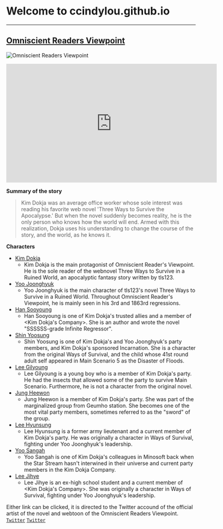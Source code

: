 # Welcome to ccindylou.github.io
---
## [Omniscient Readers Viewpoint](https://www.webtoons.com/en/action/omniscient-reader/list?title_no=2154&page=1)
![Omniscient Readers Viewpoint](https://user-images.githubusercontent.com/118245497/202373289-dc23f75d-3faa-4636-a6a1-a24b1b0042b8.png)

<iframe width="560" height="315" src="https://www.youtube.com/embed/8OHzcTtoLo4" title="YouTube video player" frameborder="0" allow="accelerometer; autoplay; clipboard-write; encrypted-media; gyroscope; picture-in-picture" allowfullscreen></iframe>

**Summary of the story**
> Kim Dokja was an average office worker whose sole interest was reading his favorite web novel 'Three Ways to Survive the Apocalypse.' But when the novel suddenly becomes reality, he is the only person who knows how the world will end. Armed with this realization, Dokja uses his understanding to change the course of the story, and the world, as he knows it.

**Characters**
- [Kim Dokja](https://omniscient-readers-viewpoint.fandom.com/wiki/Kim_Dokja#:~:text=Kim%20Dokja%20is%20the%20main,%2C%20Yoo%20Joonghyuk's%20sponsor.)
   - Kim Dokja is the main protagonist of Omniscient Reader's Viewpoint. He is the sole reader of the webnovel Three Ways to Survive in a Ruined World, an apocalyptic fantasy story written by tls123.
- [Yoo Joonghyuk](https://omniscient-readers-viewpoint.fandom.com/wiki/Yoo_Joonghyuk)
   - Yoo Joonghyuk is the main character of tls123's novel Three Ways to Survive in a Ruined World. Throughout Omniscient Reader's Viewpoint, he is mainly seen in his 3rd and 1863rd regressions.
- [Han Sooyoung](https://omniscient-readers-viewpoint.fandom.com/wiki/Han_Sooyoung)
   - Han Sooyoung is one of Kim Dokja's trusted allies and a member of <Kim Dokja's Company>. She is an author and wrote the novel "SSSSSS-grade Infinite Regressor".
- [Shin Yoosung](https://omniscient-readers-viewpoint.fandom.com/wiki/Shin_Yoosung)
   - Shin Yoosung is one of Kim Dokja's and Yoo Joonghyuk's party members, and Kim Dokja's sponsored Incarnation. She is a character from the original Ways of Survival, and the child whose 41st round adult self appeared in Main Scenario 5 as the Disaster of Floods.
- [Lee Gilyoung](https://omniscient-readers-viewpoint.fandom.com/wiki/Lee_Gilyoung?so=search)
   - Lee Gilyoung is a young boy who is a member of Kim Dokja's party. He had the insects that allowed some of the party to survive Main Scenario. Furthermore, he is not a character from the original novel.
- [Jung Heewon](https://omniscient-readers-viewpoint.fandom.com/wiki/Jung_Heewon?so=search)
   - Jung Heewon is a member of Kim Dokja's party. She was part of the marginalized group from Geumho station. She becomes one of the most vital party members, sometimes referred to as the "sword" of the group.
- [Lee Hyunsung](https://omniscient-readers-viewpoint.fandom.com/wiki/Lee_Hyunsung?so=search)   
   - Lee Hyunsung is a former army lieutenant and a current member of Kim Dokja's party. He was originally a character in Ways of Survival, fighting under Yoo Joonghyuk's leadership.
- [Yoo Sangah](https://omniscient-readers-viewpoint.fandom.com/wiki/Yoo_Sangah?so=search#articleComments)
   - Yoo Sangah is one of Kim Dokja's colleagues in Minosoft back when the Star Stream hasn't interwined in their universe and current party members in the Kim Dokja Company. 
- [Lee Jihye](https://omniscient-readers-viewpoint.fandom.com/wiki/Lee_Jihye?so=search)
   - Lee Jihye is an ex-high school student and a current member of <Kim Dokja's Company>. She was originally a character in Ways of Survival, fighting under Yoo Joonghyuk's leadership.
   


   





Either link can be clicked, it is directed to the Twitter accound of the official artist of the novel and webtoon of the Omniscient Readers Viewpoint.
[`Twitter`](https://twitter.com/1L9l2Aa8UCL0IGJ?s=20&t=T35hEQN_OgbhShP7tYVvfQ) [`Twitter`](https://twitter.com/BLACKBOX9158?s=20&t=T35hEQN_OgbhShP7tYVvfQ)
